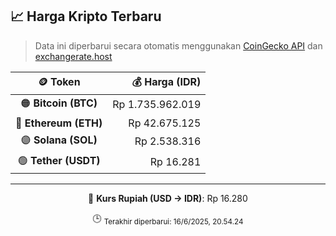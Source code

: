 

<!-- HARGA_KRIPTO -->
## 📈 Harga Kripto Terbaru

> Data ini diperbarui secara otomatis menggunakan [CoinGecko API](https://www.coingecko.com/) dan [exchangerate.host](https://exchangerate.host/)

<div align="center">

| 🪙 Token | 💰 Harga (IDR) |
|:------:|---------------:|
| 🟠 **Bitcoin (BTC)**   | Rp 1.735.962.019 |
| 🔵 **Ethereum (ETH)**  | Rp 42.675.125 |
| 🟣 **Solana (SOL)**    | Rp 2.538.316 |
| 🟢 **Tether (USDT)**   | Rp 16.281 |

---

💱 **Kurs Rupiah (USD → IDR)**: Rp 16.280

🕒 <sub>Terakhir diperbarui: 16/6/2025, 20.54.24</sub>

</div>
<!-- /HARGA_KRIPTO -->